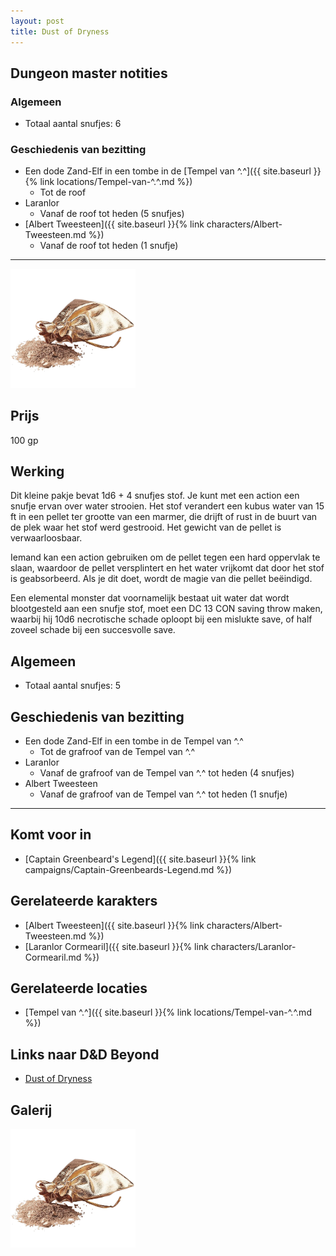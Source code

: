 ```yaml
---
layout: post
title: Dust of Dryness
---
```


## Dungeon master notities

### Algemeen
* Totaal aantal snufjes: 6

### Geschiedenis van bezitting
* Een dode Zand-Elf in een tombe in de [Tempel van ^.^]({{ site.baseurl }}{% link locations/Tempel-van-^.^.md %})
  * Tot de roof
* Laranlor
  * Vanaf de roof tot heden (5 snufjes)
* [Albert Tweesteen]({{ site.baseurl }}{% link characters/Albert-Tweesteen.md %})
  * Vanaf de roof tot heden (1 snufje)

---

<img src="../images/Dust of Dryness.png" alt="Dust of Dryness" width=200>

## Prijs
100 gp

## Werking
Dit kleine pakje bevat 1d6 + 4 snufjes stof. Je kunt met een action een snufje ervan over water strooien. Het stof verandert een kubus water van 15 ft in een pellet ter grootte van een marmer, die drijft of rust in de buurt van de plek waar het stof werd gestrooid. Het gewicht van de pellet is verwaarloosbaar.

Iemand kan een action gebruiken om de pellet tegen een hard oppervlak te slaan, waardoor de pellet versplintert en het water vrijkomt dat door het stof is geabsorbeerd. Als je dit doet, wordt de magie van die pellet beëindigd.

Een elemental monster dat voornamelijk bestaat uit water dat wordt blootgesteld aan een snufje stof, moet een DC 13 CON saving throw maken, waarbij hij 10d6 necrotische schade oploopt bij een mislukte save, of half zoveel schade bij een succesvolle save.

## Algemeen
* Totaal aantal snufjes: 5

## Geschiedenis van bezitting
* Een dode Zand-Elf in een tombe in de Tempel van ^.^
  * Tot de grafroof van de Tempel van ^.^
* Laranlor
  * Vanaf de grafroof van de Tempel van ^.^ tot heden (4 snufjes)
* Albert Tweesteen
  * Vanaf de grafroof van de Tempel van ^.^ tot heden (1 snufje)

---

## Komt voor in
* [Captain Greenbeard's Legend]({{ site.baseurl }}{% link campaigns/Captain-Greenbeards-Legend.md %})

## Gerelateerde karakters
* [Albert Tweesteen]({{ site.baseurl }}{% link characters/Albert-Tweesteen.md %})
* [Laranlor Cormearil]({{ site.baseurl }}{% link characters/Laranlor-Cormearil.md %})

## Gerelateerde locaties
* [Tempel van ^.^]({{ site.baseurl }}{% link locations/Tempel-van-^.^.md %})

## Links naar D&D Beyond
* [Dust of Dryness](https://www.dndbeyond.com/magic-items/4624-dust-of-dryness)

## Galerij
<img src="../images/Dust of Dryness.png" alt="Dust of Dryness" width=200>